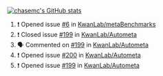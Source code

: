 [![chasemc's GitHub stats](https://github-readme-stats.vercel.app/api?username=chasemc)](https://github.com/anuraghazra/github-readme-stats)


<!--START_SECTION:activity-->
1. ❗️ Opened issue [#6](https://github.com/KwanLab/metaBenchmarks/issues/6) in [KwanLab/metaBenchmarks](https://github.com/KwanLab/metaBenchmarks)
2. ❗️ Closed issue [#199](https://github.com/KwanLab/Autometa/issues/199) in [KwanLab/Autometa](https://github.com/KwanLab/Autometa)
3. 🗣 Commented on [#199](https://github.com/KwanLab/Autometa/issues/199) in [KwanLab/Autometa](https://github.com/KwanLab/Autometa)
4. ❗️ Opened issue [#200](https://github.com/KwanLab/Autometa/issues/200) in [KwanLab/Autometa](https://github.com/KwanLab/Autometa)
5. ❗️ Opened issue [#199](https://github.com/KwanLab/Autometa/issues/199) in [KwanLab/Autometa](https://github.com/KwanLab/Autometa)
<!--END_SECTION:activity-->
